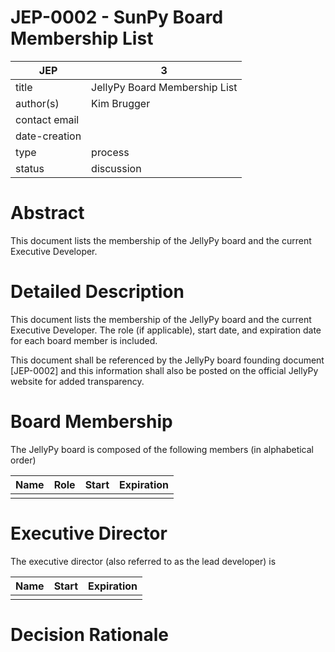 # JEP-0002 - SunPy Board Membership List

| JEP           | 3                                                               |
|---------------|-----------------------------------------------------------------|
| title         | JellyPy Board Membership List                                   |
| author(s)     | Kim Brugger                                                     |
| contact email |                                                                 |
| date-creation |                                                                 |
| type          | process                                                         |
| status        | discussion                                                      |

# Abstract
This document lists the membership of the JellyPy board and the current Executive Developer.

# Detailed Description
This document lists the membership of the JellyPy board and the current Executive Developer.
The role (if applicable), start date, and expiration date for each board member is included.

This document shall be referenced by the JellyPy board
founding document [JEP-0002] and this information shall also be posted on the official JellyPy website for added transparency.

# Board Membership
The JellyPy board is composed of the following members (in alphabetical order)

| Name                          | Role              | Start       |  Expiration |
|-------------------------------|-------------------|-------------|-------------|
|                               |                   |             |             |

# Executive Director
The executive director (also referred to as the lead developer) is

| Name           | Start        | Expiration |
|----------------|--------------|------------|
|                |              |            |

# Decision Rationale

